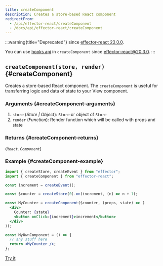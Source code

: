 ```yaml
---
title: createComponent
description: Creates a store-based React component
redirectFrom:
  - /api/effector-react/createComponent
  - /docs/api/effector-react/createComponent
---
```


:::warning{title="Deprecated"}
since [effector-react 23.0.0](https://changelog.effector.dev/#effector-react-23-0-0).

You can use [hooks api](/en/api/effector-react/index#hooks) in `createComponent` since [effector-react@20.3.0](https://changelog.effector.dev/#effector-20-3-0).
:::

## `createComponent(store, render)` {#createComponent}

Creates a store-based React component. The `createComponent` is useful for transferring logic and data of state to your View component.

### Arguments {#createComponent-arguments}

1. `store` (_Store | Object_): `Store` or object of `Store`
2. `render` (_Function_): Render function which will be called with props and state

### Returns {#createComponent-returns}

(_`React.Component`_)

### Example {#createComponent-example}

```jsx
import { createStore, createEvent } from "effector";
import { createComponent } from "effector-react";

const increment = createEvent();

const $counter = createStore(0).on(increment, (n) => n + 1);

const MyCounter = createComponent($counter, (props, state) => (
  <div>
    Counter: {state}
    <button onClick={increment}>increment</button>
  </div>
));

const MyOwnComponent = () => {
  // any stuff here
  return <MyCounter />;
};
```

[Try it](https://share.effector.dev/kJoLGB6g)
